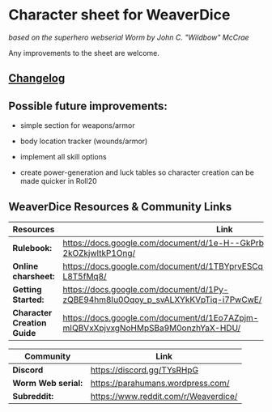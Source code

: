 # Character sheet for WeaverDice
*based on the superhero webserial Worm by John C. "Wildbow" McCrae*

Any improvements to the sheet are welcome.

## [Changelog](https://github.com/Roll20/roll20-character-sheets/blob/master/Weaverdice/CHANGELOG-Weaverdice.md)

## Possible future improvements:

- simple section for weapons/armor

- body location tracker (wounds/armor)

- implement all skill options

- create power-generation and luck tables so character creation can be made quicker in Roll20


## WeaverDice Resources & Community Links
Resources | Link
------ | ---------------
**Rulebook:** | https://docs.google.com/document/d/1e-H--GkPrbJq4WRNYndBnjjLjE7-2kOZkjwltkP1Ong/
**Online charsheet:** | https://docs.google.com/document/d/1TBYprvESCqI7rt13h85FWsTobcoQ7AuMh1-L8T5fMq8/
**Getting Started:** | https://docs.google.com/document/d/1Py-zQBE94hm8Iu0Oqoy_p_svALXYkKVpTiq-i7PwCwE/
**Character Creation Guide** | https://docs.google.com/document/d/1Eo7AZpjm-mIQBVxXpjvxgNoHMpSBa9M0onzhYaX-HDU/

Community | Link
------- | ---------------
**Discord** | https://discord.gg/TYsRHpG
**Worm Web serial:** | https://parahumans.wordpress.com/
**Subreddit:** | https://www.reddit.com/r/Weaverdice/